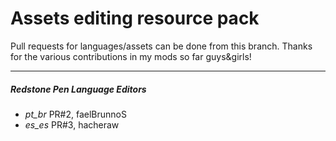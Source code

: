 
# Assets editing resource pack

Pull requests for languages/assets can be done from this branch.
Thanks for the various contributions in my mods so far guys&girls!

----

##### Redstone Pen Language Editors

- *pt_br* PR#2, faelBrunnoS
- *es_es* PR#3, hacheraw
